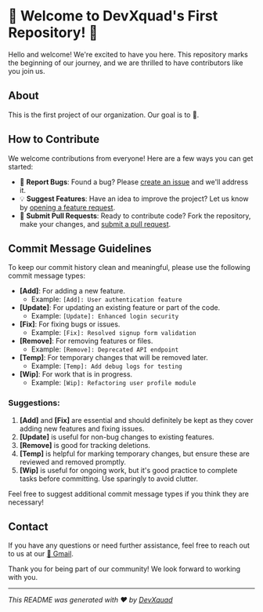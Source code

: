 # 🎉 Welcome to DevXquad's First Repository! 🎉

Hello and welcome! We're excited to have you here. This repository marks the beginning of our journey, and we are thrilled to have contributors like you join us.

## About

This is the first project of our organization. Our goal is to 🌟.

## How to Contribute

We welcome contributions from everyone! Here are a few ways you can get started:

- 🐛 **Report Bugs**: Found a bug? Please [create an issue](#) and we'll address it.
- 💡 **Suggest Features**: Have an idea to improve the project? Let us know by [opening a feature request](#).
- 🔧 **Submit Pull Requests**: Ready to contribute code? Fork the repository, make your changes, and [submit a pull request](#).

## Commit Message Guidelines

To keep our commit history clean and meaningful, please use the following commit message types:

- **[Add]**: For adding a new feature.
  - Example: `[Add]: User authentication feature`
- **[Update]**: For updating an existing feature or part of the code.
  - Example: `[Update]: Enhanced login security`
- **[Fix]**: For fixing bugs or issues.
  - Example: `[Fix]: Resolved signup form validation`
- **[Remove]**: For removing features or files.
  - Example: `[Remove]: Deprecated API endpoint`
- **[Temp]**: For temporary changes that will be removed later.
  - Example: `[Temp]: Add debug logs for testing`
- **[Wip]**: For work that is in progress.
  - Example: `[Wip]: Refactoring user profile module`

### Suggestions:

1. **[Add]** and **[Fix]** are essential and should definitely be kept as they cover adding new features and fixing issues.
2. **[Update]** is useful for non-bug changes to existing features.
3. **[Remove]** is good for tracking deletions.
4. **[Temp]** is helpful for marking temporary changes, but ensure these are reviewed and removed promptly.
5. **[Wip]** is useful for ongoing work, but it's good practice to complete tasks before committing. Use sparingly to avoid clutter.

Feel free to suggest additional commit message types if you think they are necessary!

## Contact

If you have any questions or need further assistance, feel free to reach out to us at our [📧 Gmail](mailto:devxquad@gmail.com).

Thank you for being part of our community! We look forward to working with you.

---

*This README was generated with ❤️ by [DevXquad](https://github.com/devxquadgit)*
